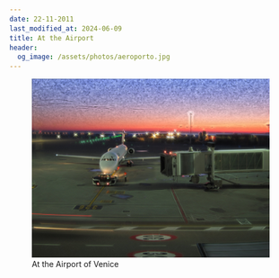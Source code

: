 ```yaml
---
date: 22-11-2011
last_modified_at: 2024-06-09
title: At the Airport
header:
  og_image: /assets/photos/aeroporto.jpg
---
```


<figure class="align-center">
  <a href="/assets/photos/aeroporto.jpg" title="At the Airport" alt="At the Airport">
  <img src="/assets/photos/aeroporto.jpg" alt=""></a>
  <figcaption>At the Airport of Venice</figcaption>
</figure>